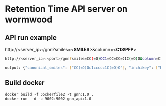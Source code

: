# Retention Time API server on wormwood


## API run example

http://<server_ip>:<port>/gnn?smiles=<**SMILES**>&column=<**C18/PFP**>


```bash
http://<server_ip>:<port>/gnn?smiles=CC(=O)OC1=CC=CC=C1C(=O)O&column=C18

output: {"canonical_smiles": ["CC(=O)Oc1ccccc1C(=O)O"], "inchikey": ["BSYNRYMUTXBXSQ-UHFFFAOYSA-N"], "RT": 3.609}

```

    
## Build docker

```
docker build -f Dockerfile2 -t gnn:1.0 .
docker run  -d -p 9002:9002 gnn_api:1.0
```
